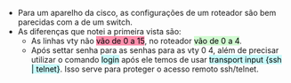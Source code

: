 - Para um aparelho da cisco, as configurações de um roteador são bem parecidas com a de um switch.
- As diferenças que notei a primeira vista são:
	- As linhas vty não <mark style="background: #FF5582A6;">vão de 0 a 15</mark>, no roteador <mark style="background: #BBFABBA6;">vão de 0 a 4</mark>. 
	- Após settar senha para as senhas para as vty 0 4, além de precisar utilizar o comando <mark style="background: #ABF7F7A6;">login</mark> após ele temos de usar <mark style="background: #ABF7F7A6;">transport input {ssh | telnet}</mark>. Isso serve para proteger o acesso remoto ssh/telnet. 